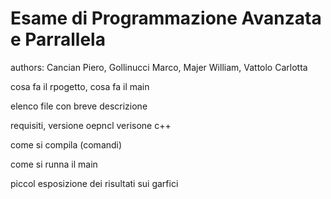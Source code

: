 # Esame di Programmazione Avanzata e Parrallela
authors:
Cancian Piero, 
Gollinucci Marco, 
Majer William, 
Vattolo Carlotta






cosa fa il rpogetto, cosa fa il main

elenco file con breve descrizione

requisiti, versione oepncl verisone c++

come si compila (comandi)

come si runna il main

piccol esposizione dei risultati sui garfici
